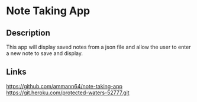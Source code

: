 # Note Taking App

## Description
This app will display saved notes from a json file and allow the user to enter a new note to save and display.

## Links
https://github.com/ammann64/note-taking-app
https://git.heroku.com/protected-waters-52777.git